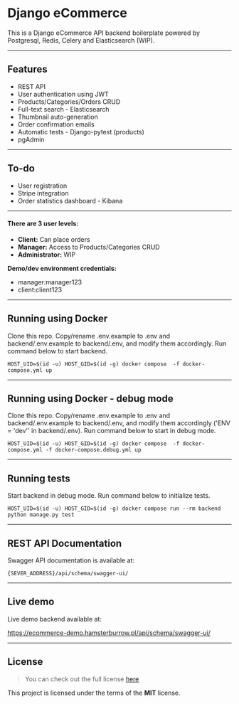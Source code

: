 Django eCommerce
============

This is a Django eCommerce API backend boilerplate powered by Postgresql, Redis, Celery and Elasticsearch (WIP).

---

## Features
- REST API
- User authentication using JWT
- Products/Categories/Orders CRUD
- Full-text search - Elasticsearch
- Thumbnail auto-generation
- Order confirmation emails
- Automatic tests - Django-pytest (products)
- pgAdmin

---

## To-do
- User registration
- Stripe integration
- Order statistics dashboard - Kibana

---

#### There are 3 user levels:
- **Client:** Can place orders
- **Manager:** Access to Products/Categories CRUD
- **Administrator:** WIP

**Demo/dev environment credentials:**
- manager:manager123
- client:client123

---

## Running using Docker 
Clone this repo. Copy/rename .env.example to .env and backend/.env.example to backend/.env, and modify them accordingly.  Run command below to start backend.
```
HOST_UID=$(id -u) HOST_GID=$(id -g) docker compose  -f docker-compose.yml up
```

---

## Running using Docker - debug mode
Clone this repo. Copy/rename .env.example to .env and backend/.env.example to backend/.env, and modify them accordingly ('ENV = \'dev'' in backend/.env).  Run command below to start in debug mode.
```
HOST_UID=$(id -u) HOST_GID=$(id -g) docker compose  -f docker-compose.yml -f docker-compose.debug.yml up
```

---

## Running tests
Start backend in debug mode. Run command below to initialize tests.
```
HOST_UID=$(id -u) HOST_GID=$(id -g) docker compose run --rm backend python manage.py test
```

---

## REST API Documentation
Swagger API documentation is available at:

`{SEVER_ADDRESS}/api/schema/swagger-ui/`

---

## Live demo
Live demo backend available at:

https://ecommerce-demo.hamsterburrow.pl/api/schema/swagger-ui/

---

## License
>You can check out the full license [here](https://github.com/vulkri/ecommerce/blob/master/LICENSE)

This project is licensed under the terms of the **MIT** license.
